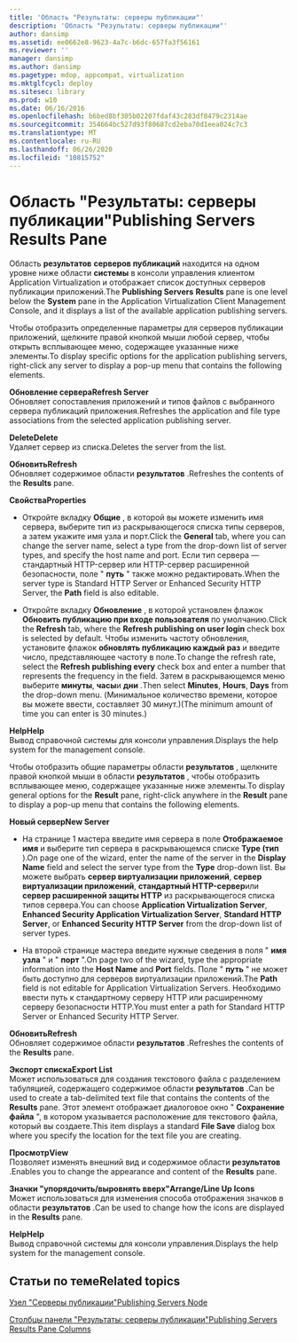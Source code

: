 ```yaml
---
title: 'Область "Результаты: серверы публикации"'
description: 'Область "Результаты: серверы публикации"'
author: dansimp
ms.assetid: ee0662e8-9623-4a7c-b6dc-657fa3f56161
ms.reviewer: ''
manager: dansimp
ms.author: dansimp
ms.pagetype: mdop, appcompat, virtualization
ms.mktglfcycl: deploy
ms.sitesec: library
ms.prod: w10
ms.date: 06/16/2016
ms.openlocfilehash: b6bed8bf305b02207fdaf43c283df8479c2314ae
ms.sourcegitcommit: 354664bc527d93f80687cd2eba70d1eea024c7c3
ms.translationtype: MT
ms.contentlocale: ru-RU
ms.lasthandoff: 06/26/2020
ms.locfileid: "10815752"
---
```

# <span data-ttu-id="0648b-103">Область "Результаты: серверы публикации"</span><span class="sxs-lookup"><span data-stu-id="0648b-103">Publishing Servers Results Pane</span></span>


<span data-ttu-id="0648b-104">Область **результатов** **серверов публикаций** находится на одном уровне ниже области **системы** в консоли управления клиентом Application Virtualization и отображает список доступных серверов публикации приложений.</span><span class="sxs-lookup"><span data-stu-id="0648b-104">The **Publishing Servers** **Results** pane is one level below the **System** pane in the Application Virtualization Client Management Console, and it displays a list of the available application publishing servers.</span></span>

<span data-ttu-id="0648b-105">Чтобы отобразить определенные параметры для серверов публикации приложений, щелкните правой кнопкой мыши любой сервер, чтобы открыть всплывающее меню, содержащее указанные ниже элементы.</span><span class="sxs-lookup"><span data-stu-id="0648b-105">To display specific options for the application publishing servers, right-click any server to display a pop-up menu that contains the following elements.</span></span>

<a href="" id="refresh-server"></a>**<span data-ttu-id="0648b-106">Обновление сервера</span><span class="sxs-lookup"><span data-stu-id="0648b-106">Refresh Server</span></span>**  
<span data-ttu-id="0648b-107">Обновляет сопоставления приложений и типов файлов с выбранного сервера публикаций приложения.</span><span class="sxs-lookup"><span data-stu-id="0648b-107">Refreshes the application and file type associations from the selected application publishing server.</span></span>

<a href="" id="delete"></a>**<span data-ttu-id="0648b-108">Delete</span><span class="sxs-lookup"><span data-stu-id="0648b-108">Delete</span></span>**  
<span data-ttu-id="0648b-109">Удаляет сервер из списка.</span><span class="sxs-lookup"><span data-stu-id="0648b-109">Deletes the server from the list.</span></span>

<a href="" id="refresh"></a>**<span data-ttu-id="0648b-110">Обновить</span><span class="sxs-lookup"><span data-stu-id="0648b-110">Refresh</span></span>**  
<span data-ttu-id="0648b-111">Обновляет содержимое области **результатов** .</span><span class="sxs-lookup"><span data-stu-id="0648b-111">Refreshes the contents of the **Results** pane.</span></span>

<a href="" id="properties"></a>**<span data-ttu-id="0648b-112">Свойства</span><span class="sxs-lookup"><span data-stu-id="0648b-112">Properties</span></span>**  
-   <span data-ttu-id="0648b-113">Откройте вкладку **Общие** , в которой вы можете изменить имя сервера, выберите тип из раскрывающегося списка типы серверов, а затем укажите имя узла и порт.</span><span class="sxs-lookup"><span data-stu-id="0648b-113">Click the **General** tab, where you can change the server name, select a type from the drop-down list of server types, and specify the host name and port.</span></span> <span data-ttu-id="0648b-114">Если тип сервера — стандартный HTTP-сервер или HTTP-сервер расширенной безопасности, поле " **путь** " также можно редактировать.</span><span class="sxs-lookup"><span data-stu-id="0648b-114">When the server type is Standard HTTP Server or Enhanced Security HTTP Server, the **Path** field is also editable.</span></span>

-   <span data-ttu-id="0648b-115">Откройте вкладку **Обновление** , в которой установлен флажок **Обновить публикацию при входе пользователя** по умолчанию.</span><span class="sxs-lookup"><span data-stu-id="0648b-115">Click the **Refresh** tab, where the **Refresh publishing on user login** check box is selected by default.</span></span> <span data-ttu-id="0648b-116">Чтобы изменить частоту обновления, установите флажок **обновлять публикацию каждый раз** и введите число, представляющее частоту в поле.</span><span class="sxs-lookup"><span data-stu-id="0648b-116">To change the refresh rate, select the **Refresh publishing every** check box and enter a number that represents the frequency in the field.</span></span> <span data-ttu-id="0648b-117">Затем в раскрывающемся меню выберите **минуты**, **часы**и **дни** .</span><span class="sxs-lookup"><span data-stu-id="0648b-117">Then select **Minutes**, **Hours**, **Days** from the drop-down menu.</span></span> <span data-ttu-id="0648b-118">(Минимальное количество времени, которое вы можете ввести, составляет 30 минут.)</span><span class="sxs-lookup"><span data-stu-id="0648b-118">(The minimum amount of time you can enter is 30 minutes.)</span></span>

<a href="" id="help"></a>**<span data-ttu-id="0648b-119">Help</span><span class="sxs-lookup"><span data-stu-id="0648b-119">Help</span></span>**  
<span data-ttu-id="0648b-120">Вывод справочной системы для консоли управления.</span><span class="sxs-lookup"><span data-stu-id="0648b-120">Displays the help system for the management console.</span></span>

<span data-ttu-id="0648b-121">Чтобы отобразить общие параметры области **результатов** , щелкните правой кнопкой мыши в области **результатов** , чтобы отобразить всплывающее меню, содержащее указанные ниже элементы.</span><span class="sxs-lookup"><span data-stu-id="0648b-121">To display general options for the **Result** pane, right-click anywhere in the **Result** pane to display a pop-up menu that contains the following elements.</span></span>

<a href="" id="new-server"></a>**<span data-ttu-id="0648b-122">Новый сервер</span><span class="sxs-lookup"><span data-stu-id="0648b-122">New Server</span></span>**  
-   <span data-ttu-id="0648b-123">На странице 1 мастера введите имя сервера в поле **Отображаемое имя** и выберите тип сервера в раскрывающемся списке **Type (тип** ).</span><span class="sxs-lookup"><span data-stu-id="0648b-123">On page one of the wizard, enter the name of the server in the **Display Name** field and select the server type from the **Type** drop-down list.</span></span> <span data-ttu-id="0648b-124">Вы можете выбрать **сервер виртуализации приложений**, **сервер виртуализации приложений**, **стандартный HTTP-сервер**или **сервер расширенной защиты HTTP** из раскрывающегося списка типов сервера.</span><span class="sxs-lookup"><span data-stu-id="0648b-124">You can choose **Application Virtualization Server**, **Enhanced Security Application Virtualization Server**, **Standard HTTP Server**, or **Enhanced Security HTTP Server** from the drop-down list of server types.</span></span>

-   <span data-ttu-id="0648b-125">На второй странице мастера введите нужные сведения в поля " **имя узла** " и " **порт** ".</span><span class="sxs-lookup"><span data-stu-id="0648b-125">On page two of the wizard, type the appropriate information into the **Host Name** and **Port** fields.</span></span> <span data-ttu-id="0648b-126">Поле " **путь** " не может быть доступно для серверов виртуализации приложений.</span><span class="sxs-lookup"><span data-stu-id="0648b-126">The **Path** field is not editable for Application Virtualization Servers.</span></span> <span data-ttu-id="0648b-127">Необходимо ввести путь к стандартному серверу HTTP или расширенному серверу безопасности HTTP.</span><span class="sxs-lookup"><span data-stu-id="0648b-127">You must enter a path for Standard HTTP Server or Enhanced Security HTTP Server.</span></span>

<a href="" id="refresh"></a>**<span data-ttu-id="0648b-128">Обновить</span><span class="sxs-lookup"><span data-stu-id="0648b-128">Refresh</span></span>**  
<span data-ttu-id="0648b-129">Обновляет содержимое области **результатов** .</span><span class="sxs-lookup"><span data-stu-id="0648b-129">Refreshes the contents of the **Results** pane.</span></span>

<a href="" id="export-list"></a>**<span data-ttu-id="0648b-130">Экспорт списка</span><span class="sxs-lookup"><span data-stu-id="0648b-130">Export List</span></span>**  
<span data-ttu-id="0648b-131">Может использоваться для создания текстового файла с разделением табуляцией, содержащего содержимое области **результатов** .</span><span class="sxs-lookup"><span data-stu-id="0648b-131">Can be used to create a tab-delimited text file that contains the contents of the **Results** pane.</span></span> <span data-ttu-id="0648b-132">Этот элемент отображает диалоговое окно " **Сохранение файла** ", в котором указывается расположение для текстового файла, который вы создаете.</span><span class="sxs-lookup"><span data-stu-id="0648b-132">This item displays a standard **File Save** dialog box where you specify the location for the text file you are creating.</span></span>

<a href="" id="view"></a>**<span data-ttu-id="0648b-133">Просмотр</span><span class="sxs-lookup"><span data-stu-id="0648b-133">View</span></span>**  
<span data-ttu-id="0648b-134">Позволяет изменять внешний вид и содержимое области **результатов** .</span><span class="sxs-lookup"><span data-stu-id="0648b-134">Enables you to change the appearance and content of the **Results** pane.</span></span>

<a href="" id="arrange-line-up-icons"></a>**<span data-ttu-id="0648b-135">Значки "упорядочить/выровнять вверх"</span><span class="sxs-lookup"><span data-stu-id="0648b-135">Arrange/Line Up Icons</span></span>**  
<span data-ttu-id="0648b-136">Может использоваться для изменения способа отображения значков в области **результатов** .</span><span class="sxs-lookup"><span data-stu-id="0648b-136">Can be used to change how the icons are displayed in the **Results** pane.</span></span>

<a href="" id="help"></a>**<span data-ttu-id="0648b-137">Help</span><span class="sxs-lookup"><span data-stu-id="0648b-137">Help</span></span>**  
<span data-ttu-id="0648b-138">Вывод справочной системы для консоли управления.</span><span class="sxs-lookup"><span data-stu-id="0648b-138">Displays the help system for the management console.</span></span>

## <span data-ttu-id="0648b-139">Статьи по теме</span><span class="sxs-lookup"><span data-stu-id="0648b-139">Related topics</span></span>


[<span data-ttu-id="0648b-140">Узел "Серверы публикации"</span><span class="sxs-lookup"><span data-stu-id="0648b-140">Publishing Servers Node</span></span>](publishing-servers-node.md)

[<span data-ttu-id="0648b-141">Столбцы панели "Результаты: серверы публикации"</span><span class="sxs-lookup"><span data-stu-id="0648b-141">Publishing Servers Results Pane Columns</span></span>](publishing-servers-results-pane-columns.md)

 

 





